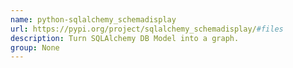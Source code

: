 ```yaml
---
name: python-sqlalchemy_schemadisplay
url: https://pypi.org/project/sqlalchemy_schemadisplay/#files
description: Turn SQLAlchemy DB Model into a graph.
group: None
---
```

